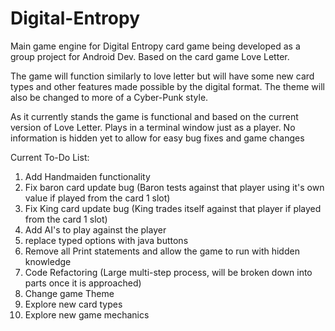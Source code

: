 # Digital-Entropy
Main game engine for Digital Entropy card game being developed as a group project for Android Dev. 
Based on the card game Love Letter.

The game will function similarly to love letter but will have some new card types and other features made possible by the
digital format. The theme will also be changed to more of a Cyber-Punk style.

As it currently stands the game is functional and based on the current version of Love Letter. Plays in a terminal window just as a player. No information is hidden yet to allow for easy bug fixes and game changes

Current To-Do List:
1) Add Handmaiden functionality
2) Fix baron card update bug (Baron tests against that player using it's own value if played from the card 1 slot)
3) Fix King card update bug (King trades itself against that player if played from the card 1 slot)
4) Add AI's to play against the player
5) replace typed options with java buttons
6) Remove all Print statements and allow the game to run with hidden knowledge
7) Code Refactoring (Large multi-step process, will be broken down into parts once it is approached)
8) Change game Theme
9) Explore new card types
10) Explore new game mechanics

